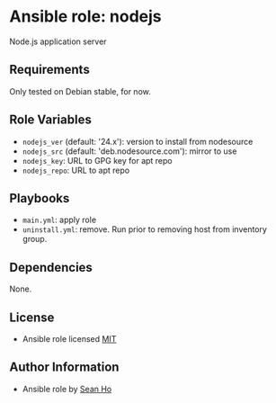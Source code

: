 # Ansible role: nodejs
Node.js application server

## Requirements
Only tested on Debian stable, for now.

## Role Variables
+ `nodejs_ver` (default: '24.x'): version to install from nodesource
+ `nodejs_src` (default: 'deb.nodesource.com'): mirror to use
+ `nodejs_key`: URL to GPG key for apt repo
+ `nodejs_repo`: URL to apt repo

## Playbooks
+ `main.yml`: apply role
+ `uninstall.yml`: remove. Run prior to removing host from inventory group.

## Dependencies
None.

## License
+ Ansible role licensed [MIT](LICENSE)

## Author Information
+ Ansible role by [Sean Ho](https://github.com/ho-ansible/)
